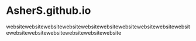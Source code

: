 # AsherS.github.io
websitewebsitewebsitewebsitewebsitewebsitewebsitewebsitewebsitewebsitewebsitewebsitewebsitewebsitewebsitewebsite
